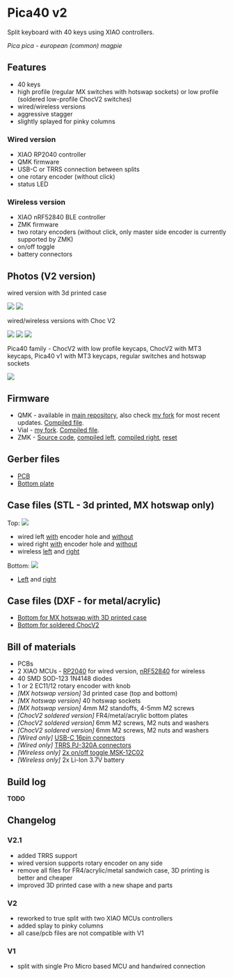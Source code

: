 # Pica40 v2

Split keyboard with 40 keys using XIAO controllers.

_Pica pica - european (common) magpie_

## Features

- 40 keys
- high profile (regular MX switches with hotswap sockets) or low profile (soldered low-profile ChocV2 switches)
- wired/wireless versions
- aggressive stagger
- slightly splayed for pinky columns

### Wired version

- XIAO RP2040 controller
- QMK firmware
- USB-C or TRRS connection between splits
- one rotary encoder (without click)
- status LED

### Wireless version

- XIAO nRF52840 BLE controller
- ZMK firmware
- two rotary encoders (without click, only master side encoder is currently supported by ZMK)
- on/off toggle
- battery connectors

## Photos (V2 version)

wired version with 3d printed case

![](./images/3d-printed-case.jpg)
![](./images/3d-printed-case-front.jpg)

wired/wireless versions with Choc V2

![](./images/full.jpg)
![](./images/left.jpg)
![](./images/right.jpg)

Pica40 family - ChocV2 with low profile keycaps, ChocV2 with MT3 keycaps, Pica40 v1 with MT3 keycaps, regular switches and hotswap sockets

![](./images/height.jpg)

## Firmware

- QMK - available in [main repository](https://github.com/qmk/qmk_firmware/tree/master/keyboards/pica40), also check [my fork](https://github.com/zzeneg/qmk_firmware/tree/feature/pica40/keyboards/pica40) for most recent updates. [Compiled file](firmware/qmk/pica40_rev2.uf2).
- Vial - [my fork](https://github.com/zzeneg/vial-qmk/tree/feature/pica40/keyboards/pica40). [Compiled file](firmware/vial/pica40_rev2.uf2).
- ZMK - [Source code](https://github.com/zzeneg/zmk-config), [compiled left](firmware/zmk/pica40_left.uf2), [compiled right](firmware/zmk/pica40_right.uf2), [reset](firmware/zmk/settings_reset.uf2)

## Gerber files

- [PCB](gerbers/pcb.zip)
- [Bottom plate](gerbers/bottom.zip)

## Case files (STL - 3d printed, MX hotswap only)

Top:
![](./images/render-top.png)

- wired left [with](stl/top_case%20v7_left-wired.stl) encoder hole and [without](stl/top_case%20v7_left-wired-no-enc.stl)
- wired right [with](stl/top_case%20v7_right-wired.stl) encoder hole and [without](stl/top_case%20v7_right-wired-no-enc.stl)
- wireless [left](stl/top_case%20v7_left-wireless.stl) and [right](stl/top_case%20v7_right-wireless.stl)

Bottom:
![](./images/render-bottom.png)

- [Left](stl/bottom_case%20v10_left.stl) and [right](stl/bottom_case%20v10_right.stl)

## Case files (DXF - for metal/acrylic)

- [Bottom for MX hotswap with 3D printed case](dxf/bottom-curved.dxf)
- [Bottom for soldered ChocV2](dxf/bottom.dxf)

## Bill of materials

- PCBs
- 2 XIAO MCUs - [RP2040](https://www.seeedstudio.com/XIAO-RP2040-v1-0-p-5026.html) for wired version, [nRF52840](https://www.seeedstudio.com/Seeed-XIAO-BLE-nRF52840-p-5201.html) for wireless
- 40 SMD SOD-123 1N4148 diodes
- 1 or 2 EC11/12 rotary encoder with knob
- _[MX hotswap version]_ 3d printed case (top and bottom)
- _[MX hotswap version]_ 40 hotswap sockets
- _[MX hotswap version]_ 4mm M2 standoffs, 4-5mm M2 screws
- _[ChocV2 soldered version]_ FR4/metal/acrylic bottom plates
- _[ChocV2 soldered version]_ 6mm M2 screws, M2 nuts and washers
- _[ChocV2 soldered version]_ 6mm M2 screws, M2 nuts and washers
- _[Wired only]_ [USB-C 16pin connectors](https://www.aliexpress.com/item/1005003670899595.html)
- _[Wired only]_ [TRRS PJ-320A connectors](https://www.aliexpress.com/item/1005001928651798.html)
- _[Wireless only]_ [2x on/off toggle MSK-12C02](https://www.aliexpress.com/item/4000685483225.html)
- _[Wireless only]_ 2x Li-Ion 3.7V battery

## Build log

**TODO**

## Changelog

### V2.1

- added TRRS support
- wired version supports rotary encoder on any side
- remove all files for FR4/acrylic/metal sandwich case, 3D printing is better and cheaper
- improved 3D printed case with a new shape and parts

### V2

- reworked to true split with two XIAO MCUs controllers
- added splay to pinky columns
- all case/pcb files are not compatible with V1

### V1

- split with single Pro Micro based MCU and handwired connection

